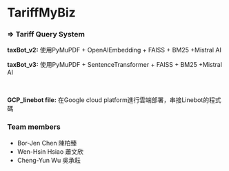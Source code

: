 # TariffMyBiz
### => Tariff Query System

<p><strong>taxBot_v2:</strong> 使用PyMuPDF + OpenAIEmbedding + FAISS + BM25 +Mistral AI</p>
<p><strong>taxBot_v3:</strong> 使用PyMuPDF + SentenceTransformer + FAISS + BM25 +Mistral AI</p>
<br>
<p><strong>GCP_linebot file:</strong> 在Google cloud platform進行雲端部署，串接Linebot的程式碼</p>

### Team members
<ul>
  <li>Bor-Jen Chen 陳柏臻</li>
  <li>Wen-Hsin Hsiao 蕭文欣</li>
  <li>Cheng-Yun Wu 吳承耘</li>
</ul>
